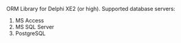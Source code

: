 ORM Library for Delphi XE2 (or high).
Supported database servers:
1. MS Access
2. MS SQL Server
3. PostgreSQL